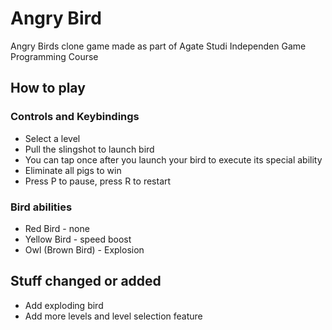 # Angry Bird
Angry Birds clone game made as part of Agate Studi Independen Game Programming Course

## How to play

### Controls and Keybindings
- Select a level
- Pull the slingshot to launch bird
- You can tap once after you launch your bird to execute its special ability
- Eliminate all pigs to win
- Press P to pause, press R to restart

### Bird abilities
- Red Bird - none
- Yellow Bird - speed boost
- Owl (Brown Bird) - Explosion

## Stuff changed or added
- Add exploding bird
- Add more levels and level selection feature